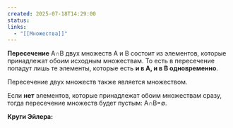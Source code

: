 ```yaml
---
created: 2025-07-18T14:29:00
status: 
links:
  - "[[Множества]]"
---
```

**Пересечение** A∩B двух множеств A и B состоит из элементов, которые принадлежат обоим исходным множествам. То есть в пересечение попадут лишь те элементы, которые есть **и в A, и в B одновременно**.

Пересечение двух множеств также является множеством.

Если **нет** элементов, которые принадлежат обоим множествам сразу, тогда пересечение множеств будет пустым: A∩B=∅.

**Круги Эйлера:**

